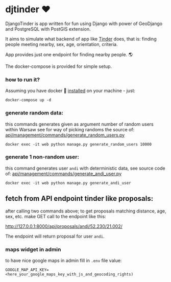 djtinder ❤️
===========

DjangoTinder is app written for fun using Django 
with power of GeoDjango and PostgreSQL with PostGIS extension.

It aims to simulate what backend of app like [Tinder](http://en.wikipedia.org/wiki/Tinder_%28application%29) 
does, that is: finding people meeting nearby, sex, age, orientation, criteria.

App provides just one endpoint for finding nearby people. 🌎

The docker-compose is provided for simple setup.

### how to run it?

Assuming you have docker 🐳 [installed](https://docs.docker.com/install/) on your machine  - just:

    docker-compose up -d
    

### generate random data:
this commands generates given as argument number of random users within Warsaw
see for way of picking randoms the source of: [api/management/commands/generate_random_users.py](api/management/commands/generate_random_users.py)


    docker exec -it web python manage.py generate_random_users 10000
 

### generate 1 non-random user:

this command generates user `andi` with deterministic data, see 
source code of: [api/management/commands/generate_andi_user.py](api/management/commands/generate_andi_user.py)

    docker exec -it web python manage.py generate_andi_user
    


## fetch from API endpoint tinder like proposals:

after calling two commands above; to get proposals matching distance, age, sex, etc. make 
GET call to the endpoint like this:

http://127.0.0.1:8000/api/proposals/andi/52.230/21.002/

The endpoint will return proposal for user `andi`.

### maps widget in admin

to have nice google maps in admin fill in `.env` file value:

    GOOGLE_MAP_API_KEY=<here_your_google_maps_key_with_js_and_geocoding_rights)